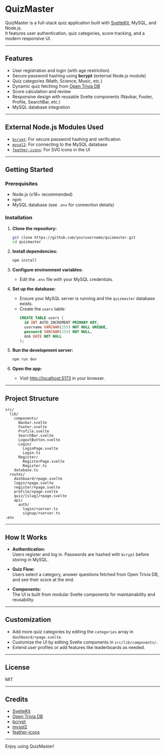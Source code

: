 # QuizMaster

QuizMaster is a full-stack quiz application built with [SvelteKit](https://kit.svelte.dev/), MySQL, and Node.js.  
It features user authentication, quiz categories, score tracking, and a modern responsive UI.

---

## Features

- User registration and login (with age restriction)
- Secure password hashing using **bcrypt** (external Node.js module)
- Quiz categories (Math, Science, Music, etc.)
- Dynamic quiz fetching from [Open Trivia DB](https://opentdb.com/)
- Score calculation and review
- Responsive design with reusable Svelte components (Navbar, Footer, Profile, SearchBar, etc.)
- MySQL database integration

---

## External Node.js Modules Used

- [`bcrypt`](https://www.npmjs.com/package/bcrypt): For secure password hashing and verification
- [`mysql2`](https://www.npmjs.com/package/mysql2): For connecting to the MySQL database
- [`feather-icons`](https://www.npmjs.com/package/feather-icons): For SVG icons in the UI

---

## Getting Started

### Prerequisites

- Node.js (v18+ recommended)
- npm
- MySQL database (see `.env` for connection details)

### Installation

1. **Clone the repository:**

   ```sh
   git clone https://github.com/yourusername/quizmaster.git
   cd quizmaster
   ```

2. **Install dependencies:**

   ```sh
   npm install
   ```

3. **Configure environment variables:**

   - Edit the `.env` file with your MySQL credentials.

4. **Set up the database:**

   - Ensure your MySQL server is running and the `quizmaster` database exists.
   - Create the `users` table:
     ```sql
     CREATE TABLE users (
       id INT AUTO_INCREMENT PRIMARY KEY,
       username VARCHAR(255) NOT NULL UNIQUE,
       password VARCHAR(255) NOT NULL,
       dob DATE NOT NULL
     );
     ```

5. **Run the development server:**

   ```sh
   npm run dev
   ```

6. **Open the app:**
   - Visit [http://localhost:5173](http://localhost:5173) in your browser.

---

## Project Structure

```
src/
  lib/
    components/
      Navbar.svelte
      Footer.svelte
      Profile.svelte
      SearchBar.svelte
      LogoutButton.svelte
      Login/
        LoginPage.svelte
        Login.ts
      Register/
        RegisterPage.svelte
        Register.ts
    database.ts
  routes/
    dashboard/+page.svelte
    login/+page.svelte
    register/+page.svelte
    profile/+page.svelte
    quiz/[slug]/+page.svelte
    api/
      auth/
        login/+server.ts
        signup/+server.ts
.env
```

---

## How It Works

- **Authentication:**  
  Users register and log in. Passwords are hashed with `bcrypt` before storing in MySQL.

- **Quiz Flow:**  
  Users select a category, answer questions fetched from Open Trivia DB, and see their score at the end.

- **Components:**  
  The UI is built from modular Svelte components for maintainability and reusability.

---

## Customization

- Add more quiz categories by editing the `categories` array in `dashboard/+page.svelte`.
- Customize the UI by editing Svelte components in `src/lib/components/`.
- Extend user profiles or add features like leaderboards as needed.

---

## License

MIT

---

## Credits

- [SvelteKit](https://kit.svelte.dev/)
- [Open Trivia DB](https://opentdb.com/)
- [bcrypt](https://www.npmjs.com/package/bcrypt)
- [mysql2](https://www.npmjs.com/package/mysql2)
- [feather-icons](https://feathericons.com/)

---

Enjoy using QuizMaster!
